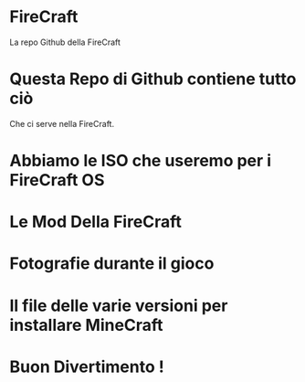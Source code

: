 # FireCraft
La repo Github della FireCraft



# Questa Repo di Github contiene tutto ciò
Che ci serve nella FireCraft.




# Abbiamo le ISO che useremo per i FireCraft OS


# Le Mod Della FireCraft



# Fotografie durante il gioco


# Il file delle varie versioni per installare MineCraft




# Buon Divertimento !


